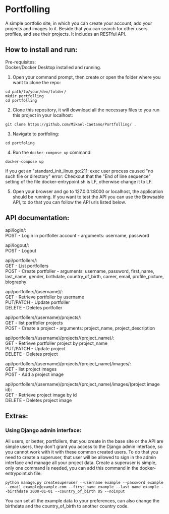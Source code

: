 # Portfolling
A simple portfolio site, in which you can create your account, add your projects and images to it. Beside that you can search for other users profiles, and see their projects. It includes an RESTful API.  

## How to install and run:  
Pre-requisites:  
  Docker/Docker Desktop installed and running.  
  
1. Open your command prompt, then create or open the folder where you want to clone the repo:
```
cd path/to/your/dev/folder/
mkdir portfolling
cd portfolling
```
2. Clone this repository, it will download all the necessary files to you run this project in your localhost:
```
git clone https://github.com/Mikael-Caetano/Portfolling/ .
```

3. Navigate to portfoling:
```
cd portfoling
```

4. Run the `docker-compose up` command:
```
docker-compose up
```
If you get an "standard_init_linux.go:211: exec user process caused "no such file or directory" error:
Checkout that the "End of line sequence" setting of the file docker-entrypoint.sh is LF, otherwise change it to LF.

5. Open your browser and go to 127.0.0.1:8000 or localhost, the application should be running. If you want to test the API you can use the Browsable API, to do that you can follow the API urls listed below.

## API documentation:
api/login/:  
POST - Login in portfoller account - arguments: username, password  

api/logout/:  
POST - Logout  

api/portfollers/:  
GET - List portfollers  
POST - Create portfoller - arguments: username, password, first_name, last_name, gender, birthdate, country_of_birth, career, email, profile_picture, biography  

api/portfollers/(username)/:  
GET - Retrieve portfoller by username  
PUT/PATCH - Update portfoller  
DELETE - Deletes portfoller  

api/portfollers/(username)/projects/:  
GET - list portfoller projects  
POST - Create a project - arguments: project_name, project_description  

api/portfollers/(username)/projects/(project_name)/:  
GET - Retrieve portfoller project by project_name  
PUT/PATCH - Update project  
DELETE - Deletes project  

api/portfollers/(username)/projects/(project_name)/images/:  
GET - list project images  
POST - Add a project image  

api/portfollers/(username)/projects/(project_name)/images/(project image id):  
GET - Retrieve project image by id  
DELETE - Deletes project image  

## Extras:

### Using Django admin interface:
All users, or better, portfollers, that you create in the base site or the API are simple users, they don't grant you access to the Django admin interface, so you cannot work with it with these common created users. To do that you need to create a superuser, that user will be allowed to sign in the admin interface and manage all your project data.
Create a superuser is simple, only one command is needed, you can add this command in the docker-entrypoint.sh file:
```
python manage.py createsuperuser --username example --password example --email example@example.com --first_name example --last_name example --birthdate 2000-01-01 --country_of_birth US --noinput
```

You can set all the example data to your preferences, can also change the birthdate and the country_of_birth to another country code.
